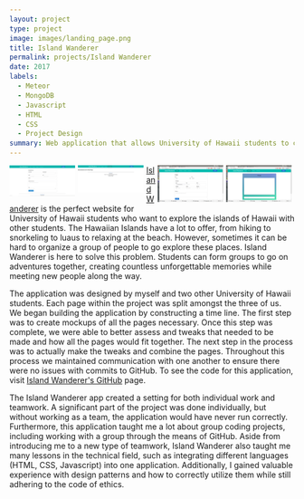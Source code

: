 ```yaml
---
layout: project
type: project
image: images/landing_page.png
title: Island Wanderer
permalink: projects/Island Wanderer
date: 2017
labels:
  - Meteor
  - MongoDB
  - Javascript
  - HTML
  - CSS
  - Project Design
summary: Web application that allows University of Hawaii students to connect with other students through outdoor adventures.
---
```

<img src="/images/message_page.png" style="float: right; width: 23%; margin-right: 1%; margin-bottom: 0.5em;" >
<img src="/images/profile_page.png" style="float: right; width: 23%; margin-right: 1%; margin-bottom: 0.5em;" >
<img src="/images/addEvent.png" style="float: left; width: 23%; margin-right: 1%; margin-bottom: 0.5em;" >
<img src="/images/admin_unauthorized.png" style="float: left; width: 23%; margin-right: 1%; margin-bottom: 0.5em;" >



<a href="https://islandwanderer.github.io/">Island Wanderer</a> is the perfect website for University of Hawaii students who want to explore the islands of Hawaii with other students. The Hawaiian Islands have a lot to offer, from hiking to snorkeling to luaus to relaxing at the beach. However, sometimes it can be hard to organize a group of people to go explore these places. Island Wanderer is here to solve this problem. Students can form groups to go on adventures together, creating countless unforgettable memories while meeting new people along the way.

The application was designed by myself and two other University of Hawaii students. Each page within the project was split amongst the three of us. We began building the application by constructing a time line. The first step was to create mockups of all the pages necessary. Once this step was complete, we were able to better assess and tweaks that needed to be made and how all the pages would fit together. The next step in the process was to actually make the tweaks and combine the pages. Throughout this process we maintained communication with one another to ensure there were no issues with commits to GitHub. To see the code for this application, visit <a href="https://github.com/islandwanderer">Island Wanderer's GitHub</a> page.

The Island Wanderer app created a setting for both individual work and teamwork. A significant part of the project was done individually, but without working as a team, the application would have never run correctly. Furthermore, this application taught me a lot about group coding projects, including working with a group through the means of GitHub. Aside from introducing me to a new type of teamwork, Island Wanderer also taught me many lessons in the technical field, such as integrating different languages (HTML, CSS, Javascript) into one application. Additionally, I gained valuable experience with design patterns and how to correctly utilize them while still adhering to the code of ethics.
